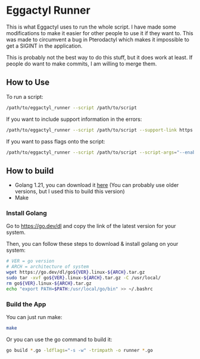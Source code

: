 # Eggactyl Runner

This is what Eggactyl uses to run the whole script. I have made some modifications to make it easier for other people to use it if they want to. This was made to circumvent a bug in Pterodactyl which makes it impossible to get a SIGINT in the application.  

This is probably not the best way to do this stuff, but it does work at least. If people do want to make commits, I am willing to merge them.

## How to Use

To run a script:

```bash
/path/to/eggactyl_runner --script /path/to/script
```

If you want to include support information in the errors:

```bash
/path/to/eggactyl_runner --script /path/to/script --support-link https://support.example.com
```

If you want to pass flags onto the script:

```bash
/path/to/eggactyl_runner --script /path/to/script --script-args="--enable-something --enable-something-else --maybe-another --maybe-another-one --wow-this-is-a-lot-of-flags --never-ever-heard-of-subcommands --gonna-use-something-else --give-me-more-flags --you-really-should-use-a-config-file --up-and-up-the-flags-go --never-ever-do-this-please --gonna-stop-please-do --01101100-01100101-01110100 --you-better-stop-this --down-and-down-we-go e."
```

## How to build

- Golang 1.21, you can download it [here](https://go.dev/dl/) (You can probably use older versions, but I used this to build this version)
- Make

### Install Golang

Go to <https://go.dev/dl> and copy the link of the latest version for your system.

Then, you can follow these steps to download & install golang on your system:

```bash
# VER = go version
# ARCH = architecture of system
wget https://go.dev/dl/go${VER}.linux-${ARCH}.tar.gz
sudo tar -xvf go${VER}.linux-${ARCH}.tar.gz -C /usr/local/
rm go${VER}.linux-${ARCH}.tar.gz
echo "export PATH=$PATH:/usr/local/go/bin" >> ~/.bashrc
```

### Build the App

You can just run make:

```bash
make
```

Or you can use the go command to build it:

```bash
go build *.go -ldflags="-s -w" -trimpath -o runner *.go
```
